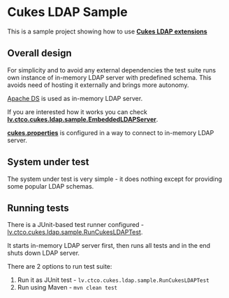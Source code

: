 # Cukes LDAP Sample

This is a sample project showing how to use **[Cukes LDAP extensions](../../cukes-ldap)**

## Overall design

For simplicity and to avoid any external dependencies the test suite runs own instance of in-memory LDAP server with predefined schema.
This avoids need of hosting it externally and brings more autonomy.

[Apache DS](http://directory.apache.org/apacheds/) is used as in-memory LDAP server.

If you are interested how it works you can check **[lv.ctco.cukes.ldap.sample.EmbeddedLDAPServer](src/main/java/lv/ctco/cukes/ldap/sample/EmbeddedLDAPServer.java)**.

**[cukes.properties](src/test/resources/cukes.properties)** is configured in a way to connect to in-memory LDAP server.

## System under test

The system under test is very simple - it does nothing except for providing some popular LDAP schemas.

## Running tests

There is a JUnit-based test runner configured - [lv.ctco.cukes.ldap.sample.RunCukesLDAPTest](src/test/java/lv/ctco/cukes/ldap/sample/RunCukesLDAPTest.java).

It starts in-memory LDAP server first, then runs all tests and in the end shuts down LDAP server.

There are 2 options to run test suite:

1. Run it as JUnit test - `lv.ctco.cukes.ldap.sample.RunCukesLDAPTest`
2. Run using Maven - `mvn clean test`
